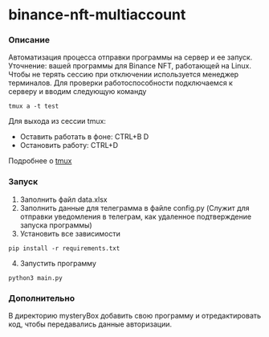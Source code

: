 # binance-nft-multiaccount

### Описание
Автоматизация процесса отправки программы на сервер и ее запуск. Уточнение: вашей программы для Binance NFT, работающей на Linux.  
Чтобы не терять сессию при отключении используется менеджер терминалов. Для проверки работоспособности подключаемся к серверу и вводим следующую команду  
```
tmux a -t test
```
Для выхода из сессии tmux:  
- Оставить работать в фоне: CTRL+B D  
- Остановить работу: CTRL+D  

Подробнее о [tmux](https://github.com/tmux/tmux/wiki/Getting-Started)
### Запуск
1) Заполнить файл data.xlsx
2) Заполнить данные для телеграмма в файле config.py
(Служит для отправки уведомления в телеграм, как удаленное подтверждение запуска программы)
3) Установить все зависимости  
```
pip install -r requirements.txt
```
4) Запустить программу  
```
python3 main.py
```
### Дополнительно
В директорию mysteryBox добавить свою программу и отредактировать код, чтобы передавались данные авторизации.
